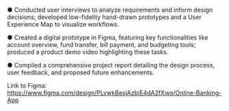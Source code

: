 ● Conducted user interviews to analyze requirements and inform design decisions; developed low-fidelity hand-drawn prototypes and a User Experience Map to visualize workflows.

● Created a digital prototype in Figma, featuring key functionalities like account overview, fund transfer, bill payment, and budgeting tools; produced a product demo video highlighting these tasks.

● Compiled a comprehensive project report detailing the design process, user feedback, and proposed future enhancements.

Link to Figma: https://www.figma.com/design/PLvwkBesjAzbjE4dA2fXwq/Online-Banking-App
